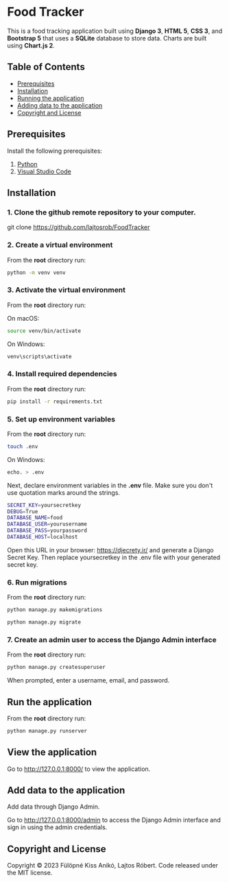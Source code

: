 # Food Tracker

This is a food tracking application built using **Django 3**, **HTML 5**, **CSS 3**, and **Bootstrap 5** that uses a **SQLite** database to store data. Charts are built using **Chart.js 2**.

## Table of Contents 
- [Prerequisites](#prerequisites)
- [Installation](#installation)
- [Running the application](#run-the-application)
- [Adding data to the application](#add-data-to-the-application)
- [Copyright and License](#copyright-and-license)


## Prerequisites

Install the following prerequisites:

1. [Python](https://www.python.org/downloads/)
2. [Visual Studio Code](https://code.visualstudio.com/download)


## Installation

### 1. Clone the github remote repository to your computer. 

git clone https://github.com/lajtosrob/FoodTracker

### 2. Create a virtual environment

From the **root** directory run:

```bash
python -m venv venv
```

### 3. Activate the virtual environment

From the **root** directory run:

On macOS:

```bash
source venv/bin/activate
```

On Windows:

```bash
venv\scripts\activate
```

### 4. Install required dependencies

From the **root** directory run:

```bash
pip install -r requirements.txt
```

### 5. Set up environment variables

From the **root** directory run:

```bash
touch .env
```

On Windows: 

```bash
echo. > .env
```

Next, declare environment variables in the **.env** file. Make sure you don't use quotation marks around the strings.

```bash
SECRET_KEY=yoursecretkey
DEBUG=True
DATABASE_NAME=food
DATABASE_USER=yourusername
DATABASE_PASS=yourpassword
DATABASE_HOST=localhost
```

Open this URL in your browser: https://djecrety.ir/ and generate a Django Secret Key. Then replace yoursecretkey in the .env file with your generated secret key. 

### 6. Run migrations

From the **root** directory run:

```bash
python manage.py makemigrations
```
```bash
python manage.py migrate
```

### 7. Create an admin user to access the Django Admin interface

From the **root** directory run:

```bash
python manage.py createsuperuser
```

When prompted, enter a username, email, and password.


## Run the application

From the **root** directory run:

```bash
python manage.py runserver
```

## View the application

Go to http://127.0.0.1:8000/ to view the application.


## Add data to the application

Add data through Django Admin.

Go to http://127.0.0.1:8000/admin to access the Django Admin interface and sign in using the admin credentials.


## Copyright and License

Copyright © 2023 Fülöpné Kiss Anikó, Lajtos Róbert. Code released under the MIT license.
